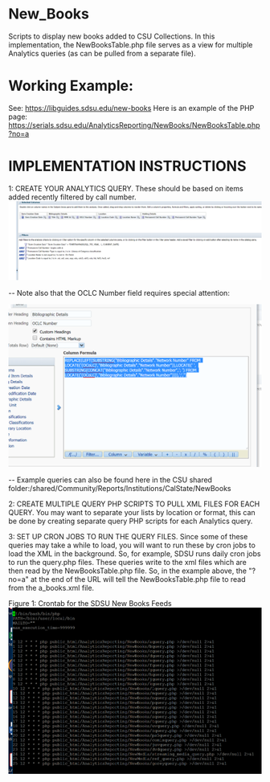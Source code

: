 # New_Books
Scripts to display new books added to CSU Collections.  In this implementation, the NewBooksTable.php file serves as a view for multiple Analytics queries (as can be pulled from a separate file).

# Working Example: 
See: https://libguides.sdsu.edu/new-books
Here is an example of the PHP page:
https://serials.sdsu.edu/AnalyticsReporting/NewBooks/NewBooksTable.php?no=a

# IMPLEMENTATION INSTRUCTIONS
1: CREATE YOUR ANALYTICS QUERY.  These should be based on items added recently filtered by call number.
![new books query](https://github.com/CSU-ULMS/New_Books/blob/master/A_Query.PNG)

-- Note also that the OCLC Number field requires special attention:


![oclc field](https://github.com/CSU-ULMS/New_Books/blob/master/OCLC_Number.PNG)

-- Example queries can also be found here in the CSU shared folder:/shared/Community/Reports/Institutions/CalState/NewBooks

2: CREATE MULTIPLE QUERY PHP SCRIPTS TO PULL XML FILES FOR EACH QUERY.  You may want to separate your lists by location or format, this can be done by creating separate query PHP scripts for each Analytics query.

3: SET UP CRON JOBS TO RUN THE QUERY FILES. Since some of these queries may take a while to load, you will want to run these by cron jobs to load the XML in the background.  So, for example, SDSU runs daily cron jobs to run the query.php files.  These queries write to the xml files which are then read by the NewBooksTable.php file.  So, in the example above, the "?no=a" at the end of the URL will tell the NewBooksTable.php file to read from the a_books.xml file.    

Figure 1: Crontab for the SDSU New Books Feeds
![new books crontab](https://github.com/CSU-ULMS/New_Books/blob/master/NewBooksCrontab.PNG)




